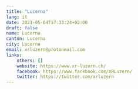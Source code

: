 ```yaml
---
title: "Lucerna"
lang: it
date: 2021-05-04T17:33:24+02:00
draft: false
name: Lucerna
canton: Lucerna
city: Lucerna
email: xrluzern@protonmail.com
links:
    others: []
    website: https://www.xr-luzern.ch/
    facebook: https://www.facebook.com/XRLuzern/
    twitter: https://twitter.com/xrluzern
---
```


